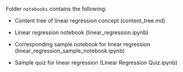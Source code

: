 
Folder `notebooks` contains the following:

  - Content tree of linear regression concept (content_tree.md)

  - Linear regression notebook (linear_regression.ipynb)

  - Corresponding sample notebook for linear regression (linear_regression_sample_notebook.ipynb) 

  - Sample quiz for linear regression (Linear Regression Quiz.ipynb)